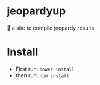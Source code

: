 # jeopardyup
 🎁 a site to compile jeopardy results 

# Install
 - First run: `bower install`
 - then run: `npm install`

